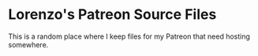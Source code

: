 # Lorenzo's Patreon Source Files
This is a random place where I keep files for my Patreon that need hosting somewhere.
